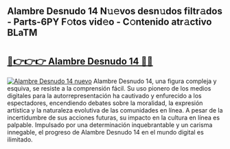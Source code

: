 ## Alambre Desnudo 14 N𝚞𝚎vos desn𝚞dos filtr𝚊dos - Parts-6PY F𝚘tos vid𝚎o - C𝚘ntenido atr𝚊ctivo BLaTM

# <h2><a href="http://mbbqe5j.tromn.icu/?c=Alambre+Desnudo+14">🔗👉👉👉 Alambre Desnudo 14 🔗🔗</a></h2>

[![Alambre Desnudo 14 nuevo](https://i.imgur.com/pEAQMta.gif)](http://mbbqe5j.tromn.icu/?c=Alambre+Desnudo+14)
Alambre Desnudo 14, una figura compleja y esquiva, se resiste a la comprensión fácil. Su uso pionero de los medios digitales para la autorrepresentación ha cautivado y enfurecido a los espectadores, encendiendo debates sobre la moralidad, la expresión artística y la naturaleza evolutiva de las comunidades en línea. A pesar de la incertidumbre de sus acciones futuras, su impacto en la cultura en línea es palpable. Impulsado por una determinación inquebrantable y un carisma innegable, el progreso de Alambre Desnudo 14 en el mundo digital es ilimitado.
